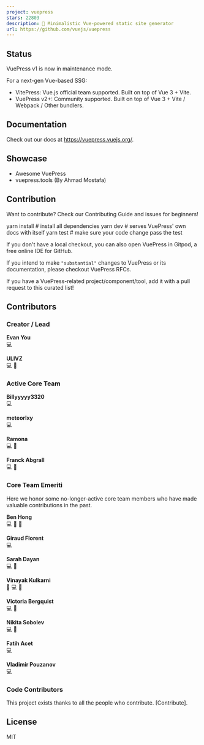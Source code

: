 ```yaml
---
project: vuepress
stars: 22803
description: 📝 Minimalistic Vue-powered static site generator
url: https://github.com/vuejs/vuepress
---
```


Status
------

VuePress v1 is now in maintenance mode.

For a next-gen Vue-based SSG:

-   VitePress: Vue.js official team supported. Built on top of Vue 3 + Vite.
-   VuePress v2+: Community supported. Built on top of Vue 3 + Vite / Webpack / Other bundlers.

Documentation
-------------

Check out our docs at https://vuepress.vuejs.org/.

Showcase
--------

-   Awesome VuePress
-   vuepress.tools (By Ahmad Mostafa)

Contribution
------------

Want to contribute? Check our Contributing Guide and issues for beginners!

yarn install # install all dependencies
yarn dev  # serves VuePress' own docs with itself
yarn test # make sure your code change pass the test

If you don't have a local checkout, you can also open VuePress in Gitpod, a free online IDE for GitHub.

If you intend to make `"substantial"` changes to VuePress or its documentation, please checkout VuePress RFCs.

If you have a VuePress-related project/component/tool, add it with a pull request to this curated list!

Contributors
------------

### Creator / Lead

  
**Evan You**  
💻

  
**ULIVZ**  
💻 📖

### Active Core Team

  
**Billyyyyy3320**  
💻

  
**meteorlxy**  
💻

  
**Ramona**  
💻 📖

  
**Franck Abgrall**  
💻 💬

### Core Team Emeriti

Here we honor some no-longer-active core team members who have made valuable contributions in the past.

  
**Ben Hong**  
💻 📖 💬

  
**Giraud Florent**  
💻

  
**Sarah Dayan**  
💻 📖

  
**Vinayak Kulkarni**  
🔌 💻 📝

  
**Victoria Bergquist**  
💻 🎨

  
**Nikita Sobolev**  
💻 📖

  
**Fatih Acet**  
💻

  
**Vladimir Pouzanov**  
💻

### Code Contributors

This project exists thanks to all the people who contribute. \[Contribute\].

License
-------

MIT
